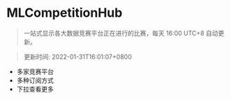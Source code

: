# MLCompetitionHub

> 一站式显示各大数据竞赛平台正在进行的比赛，每天 16:00 UTC+8 自动更新。
  
> 更新时间: 2022-01-31T16:01:07+0800 

* 多家竞赛平台
* 多种订阅方式
* 下拉查看更多